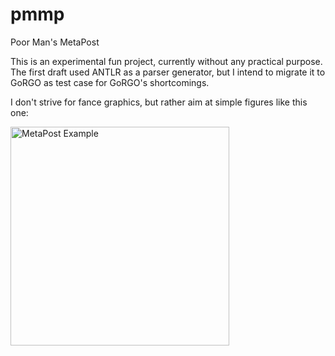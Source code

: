 # pmmp

Poor Man's MetaPost

This is an experimental fun project, currently without any practical purpose.
The first draft used ANTLR as a parser generator, but I intend to migrate it
to GoRGO as test case for GoRGO's shortcomings.

I don't strive for fance graphics, but rather aim at simple figures like this
one:

<img src="npillmayer.github.io/img/mp-example.png" alt="MetaPost Example"
    width="350px" style="max-width:350px"/>

